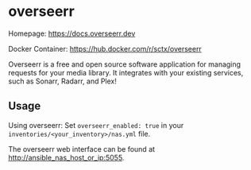 # overseerr

 Homepage: <https://docs.overseerr.dev>

 Docker Container: <https://hub.docker.com/r/sctx/overseerr>

 Overseerr is a free and open source software application for managing requests for your media library. It integrates with your existing services, such as Sonarr, Radarr, and Plex!

## Usage

 Using overseerr: Set `overseerr_enabled: true` in your `inventories/<your_inventory>/nas.yml` file.

 The overseerr web interface can be found at <http://ansible_nas_host_or_ip:5055>.
